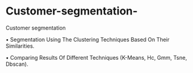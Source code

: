 # Customer-segmentation-
Customer segmentation 

•	Segmentation Using The Clustering Techniques Based On Their Similarities. <br>

•	Comparing Results Of Different Techniques (K-Means, Hc, Gmm, Tsne, Dbscan).

